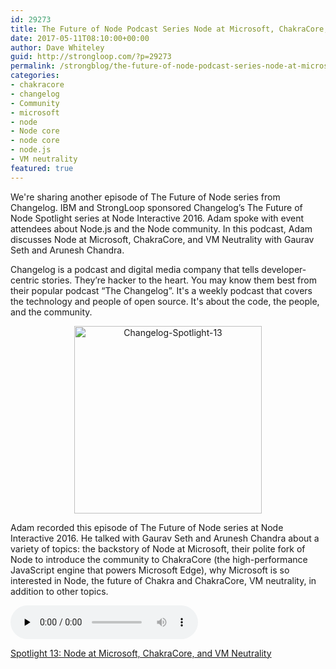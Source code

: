 ```yaml
---
id: 29273
title: The Future of Node Podcast Series Node at Microsoft, ChakraCore, and VM Neutrality
date: 2017-05-11T08:10:00+00:00
author: Dave Whiteley
guid: http://strongloop.com/?p=29273
permalink: /strongblog/the-future-of-node-podcast-series-node-at-microsoft-chakracore-and-vm-neutrality/
categories: 
- chakracore
- changelog
- Community
- microsoft
- node
- Node core
- node core
- node.js
- VM neutrality
featured: true
---
```


<p>We're sharing another episode of The Future of Node series from Changelog. IBM and StrongLoop sponsored Changelog’s The Future of Node Spotlight series at Node Interactive 2016. Adam spoke with event attendees about Node.js and the Node community. In this podcast, Adam discusses Node at Microsoft, ChakraCore, and VM Neutrality with Gaurav Seth and Arunesh Chandra.</p>

<p>Changelog is a podcast and digital media company that tells developer-centric stories. They’re hacker to the heart. You may know them best from their popular podcast “The Changelog”. It's a weekly podcast that covers the technology and people of open source. It's about the code, the people, and the community.</p>

<p style="text-align: center;"><img class="alignnone size-medium" alt="Changelog-Spotlight-13" src="{{site.url}}/blog-assets/2017/03/Changelog-Spotlight-13.png" width="300" height="300" style="display:inline-block;"/></p>


<p>Adam recorded this episode of The Future of Node series at Node Interactive 2016. He talked with Gaurav Seth and Arunesh Chandra about a variety of topics: the backstory of Node at Microsoft, their polite fork of Node to introduce the community to ChakraCore (the high-performance JavaScript engine that powers Microsoft Edge), why Microsoft is so interested in Node, the future of Chakra and ChakraCore, VM neutrality, in addition to other topics.</p>

<audio class="changelog-episode" src="https://cdn.changelog.com/uploads/spotlight/13/spotlight-13.mp3" preload="none" controls="controls"></audio>


[Spotlight 13: Node at Microsoft, ChakraCore, and VM Neutrality](https://changelog.com/spotlight/13)
